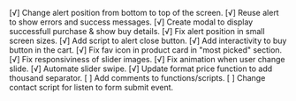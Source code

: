 [√] Change alert position from bottom to top of the screen.
[√] Reuse alert to show errors and success messages.
[√] Create modal to display successfull purchase & show buy details.
[√] Fix alert position in small screen sizes.
[√] Add script to alert close button.
[√] Add interactivity to buy button in the cart.
[√] Fix fav icon in product card in "most picked" section.
[√] Fix responsiviness of slider images.
[√] Fix animation when user change slide.
[√] Automate slider swipe.
[√] Update format price function to add thousand separator.
[ ] Add comments to functions/scripts.
[ ] Change contact script for listen to form submit event.
